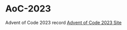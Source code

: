 # AoC-2023
Advent of Code 2023 record
[Advent of Code 2023 Site](https://adventofcode.com/2023/about)
